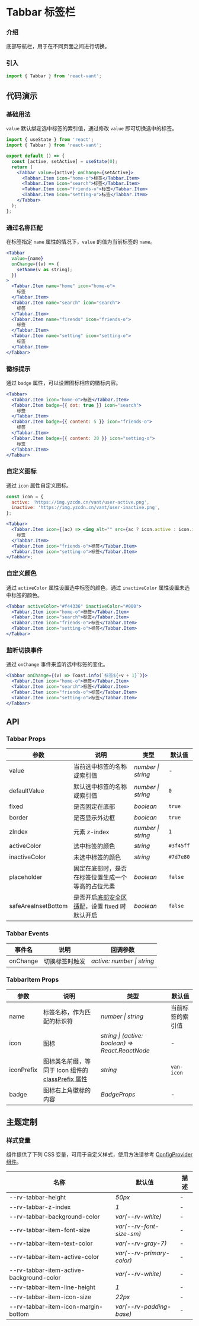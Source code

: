 # Tabbar 标签栏

### 介绍

底部导航栏，用于在不同页面之间进行切换。

### 引入

```js
import { Tabbar } from 'react-vant';
```

## 代码演示

### 基础用法

`value` 默认绑定选中标签的索引值，通过修改 `value` 即可切换选中的标签。

```jsx
import { useState } from 'react';
import { Tabbar } from 'react-vant';

export default () => {
  const [active, setActive] = useState(0);
  return (
    <Tabbar value={active} onChange={setActive}>
      <Tabbar.Item icon="home-o">标签</Tabbar.Item>
      <Tabbar.Item icon="search">标签</Tabbar.Item>
      <Tabbar.Item icon="friends-o">标签</Tabbar.Item>
      <Tabbar.Item icon="setting-o">标签</Tabbar.Item>
    </Tabbar>
  );
};
```

### 通过名称匹配

在标签指定 `name` 属性的情况下，`value` 的值为当前标签的 `name`。

```jsx
<Tabbar
  value={name}
  onChange={(v) => {
    setName(v as string);
  }}
>
  <Tabbar.Item name="home" icon="home-o">
    标签
  </Tabbar.Item>
  <Tabbar.Item name="search" icon="search">
    标签
  </Tabbar.Item>
  <Tabbar.Item name="firends" icon="friends-o">
    标签
  </Tabbar.Item>
  <Tabbar.Item name="setting" icon="setting-o">
    标签
  </Tabbar.Item>
</Tabbar>
```

### 徽标提示

通过 `badge` 属性，可以设置图标相应的徽标内容。

```jsx
<Tabbar>
  <Tabbar.Item icon="home-o">标签</Tabbar.Item>
  <Tabbar.Item badge={{ dot: true }} icon="search">
    标签
  </Tabbar.Item>
  <Tabbar.Item badge={{ content: 5 }} icon="friends-o">
    标签
  </Tabbar.Item>
  <Tabbar.Item badge={{ content: 20 }} icon="setting-o">
    标签
  </Tabbar.Item>
</Tabbar>
```

### 自定义图标

通过 `icon` 属性自定义图标。

```jsx
const icon = {
  active: 'https://img.yzcdn.cn/vant/user-active.png',
  inactive: 'https://img.yzcdn.cn/vant/user-inactive.png',
};

<Tabbar>
  <Tabbar.Item icon={(ac) => <img alt="" src={ac ? icon.active : icon.inactive} />}>
    标签
  </Tabbar.Item>
  <Tabbar.Item icon="friends-o">标签</Tabbar.Item>
  <Tabbar.Item icon="setting-o">标签</Tabbar.Item>
</Tabbar>;
```

### 自定义颜色

通过 `activeColor` 属性设置选中标签的颜色，通过 `inactiveColor` 属性设置未选中标签的颜色。

```jsx
<Tabbar activeColor="#f44336" inactiveColor="#000">
  <Tabbar.Item icon="home-o">标签</Tabbar.Item>
  <Tabbar.Item icon="search">标签</Tabbar.Item>
  <Tabbar.Item icon="friends-o">标签</Tabbar.Item>
  <Tabbar.Item icon="setting-o">标签</Tabbar.Item>
</Tabbar>
```

### 监听切换事件

通过 `onChange` 事件来监听选中标签的变化。

```jsx
<Tabbar onChange={(v) => Toast.info(`标签${+v + 1}`)}>
  <Tabbar.Item icon="home-o">标签</Tabbar.Item>
  <Tabbar.Item icon="search">标签</Tabbar.Item>
  <Tabbar.Item icon="friends-o">标签</Tabbar.Item>
  <Tabbar.Item icon="setting-o">标签</Tabbar.Item>
</Tabbar>
```

## API

### Tabbar Props

| 参数 | 说明 | 类型 | 默认值 |
| --- | --- | --- | --- |
| value | 当前选中标签的名称或索引值 | _number \| string_ | - |
| defaultValue | 默认选中标签的名称或索引值 | _number \| string_ | `0` |
| fixed | 是否固定在底部 | _boolean_ | `true` |
| border | 是否显示外边框 | _boolean_ | `true` |
| zIndex | 元素 z-index | _number \| string_ | `1` |
| activeColor | 选中标签的颜色 | _string_ | `#3f45ff` |
| inactiveColor | 未选中标签的颜色 | _string_ | `#7d7e80` |
| placeholder | 固定在底部时，是否在标签位置生成一个等高的占位元素 | _boolean_ | `false` |
| safeAreaInsetBottom | 是否开启[底部安全区适配](#/zh-CN/advanced-usage#di-bu-an-quan-qu-gua-pei)，设置 fixed 时默认开启 | _boolean_ | `false` |

### Tabbar Events

| 事件名   | 说明           | 回调参数                   |
| -------- | -------------- | -------------------------- |
| onChange | 切换标签时触发 | _active: number \| string_ |

### TabbarItem Props

| 参数 | 说明 | 类型 | 默认值 |
| --- | --- | --- | --- |
| name | 标签名称，作为匹配的标识符 | _number \| string_ | 当前标签的索引值 |
| icon | 图标 | _string \| (active: boolean) => React.ReactNode_ | - |
| iconPrefix | 图标类名前缀，等同于 Icon 组件的 [classPrefix 属性](#/zh-CN/icon#props) | _string_ | `van-icon` |
| badge | 图标右上角徽标的内容 | _BadgeProps_ | - |

## 主题定制

### 样式变量

组件提供了下列 CSS 变量，可用于自定义样式，使用方法请参考 [ConfigProvider 组件](#/zh-CN/config-provider)。

| 名称                                     | 默认值                    | 描述 |
| ---------------------------------------- | ------------------------- | ---- |
| --rv-tabbar-height                       | _50px_                    | -    |
| --rv-tabbar-z-index                      | _1_                       | -    |
| --rv-tabbar-background-color             | _var(--rv-white)_         | -    |
| --rv-tabbar-item-font-size               | _var(--rv-font-size-sm)_  | -    |
| --rv-tabbar-item-text-color              | _var(--rv-gray-7)_        | -    |
| --rv-tabbar-item-active-color            | _var(--rv-primary-color)_ | -    |
| --rv-tabbar-item-active-background-color | _var(--rv-white)_         | -    |
| --rv-tabbar-item-line-height             | _1_                       | -    |
| --rv-tabbar-item-icon-size               | _22px_                    | -    |
| --rv-tabbar-item-icon-margin-bottom      | _var(--rv-padding-base)_  | -    |
